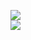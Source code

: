 [![](https://img.shields.io/badge/Made%20With-Github%20Spray-lightgrey.svg?style=for-the-badge&logo=github)](https://github.com/Annihil/github-spray#11511)  
[![](https://i.imgur.com/2DrTn0Z.gif)](https://github.com/Annihil/github-spray)